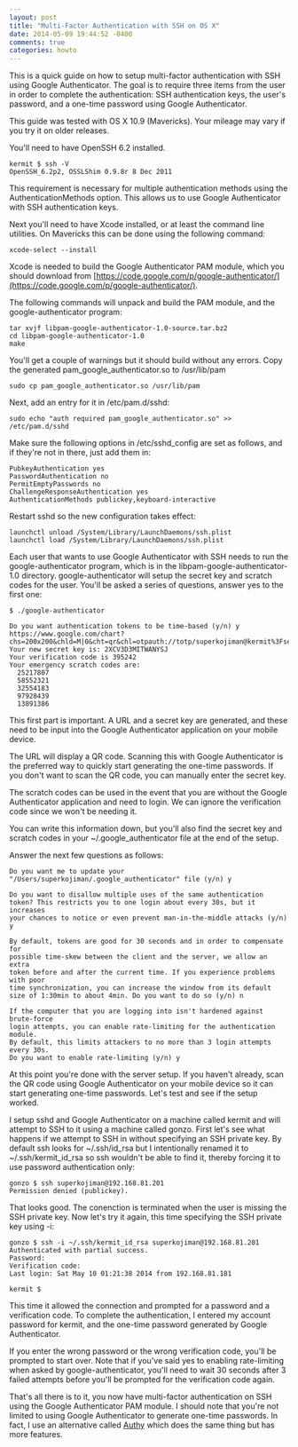 ```yaml
---
layout: post
title: "Multi-Factor Authentication with SSH on OS X"
date: 2014-05-09 19:44:52 -0400
comments: true
categories: howto
---
```


This is a quick guide on how to setup multi-factor authentication with SSH using Google Authenticator. The goal is to require three items from the user in order to complete the authentication: SSH authentication keys, the user's password, and a one-time password using Google Authenticator. 

<!--more-->

This guide was tested with OS X 10.9 (Mavericks). Your mileage may vary if you try it on older releases. 

You'll need to have OpenSSH 6.2 installed. 

```
kermit $ ssh -V
OpenSSH_6.2p2, OSSLShim 0.9.8r 8 Dec 2011
```

This requirement is necessary for multiple authentication methods using the AuthenticationMethods option. This allows us to use Google Authenticator with SSH authentication keys. 

Next you'll need to have Xcode installed, or at least the command line utilities. On Mavericks this can be done using the following command: 

```
xcode-select --install 
```

Xcode is needed to build the Google Authenticator PAM module, which you should download from [https://code.google.com/p/google-authenticator/](https://code.google.com/p/google-authenticator/). 

The following commands will unpack and build the PAM module, and the google-authenticator program:

```
tar xvjf libpam-google-authenticator-1.0-source.tar.bz2
cd libpam-google-authenticator-1.0
make
```

You'll get a couple of warnings but it should build without any errors. Copy the generated pam_google_authenticator.so to /usr/lib/pam

```
sudo cp pam_google_authenticator.so /usr/lib/pam
```

Next, add an entry for it in /etc/pam.d/sshd:

```
sudo echo "auth required pam_google_authenticator.so" >> /etc/pam.d/sshd
```

Make sure the following options in /etc/sshd_config are set as follows, and if they're not in there, just add them in: 

```
PubkeyAuthentication yes
PasswordAuthentication no
PermitEmptyPasswords no
ChallengeResponseAuthentication yes
AuthenticationMethods publickey,keyboard-interactive
```

Restart sshd so the new configuration takes effect: 

```
launchctl unload /System/Library/LaunchDaemons/ssh.plist
launchctl load /System/Library/LaunchDaemons/ssh.plist
```

Each user that wants to use Google Authenticator with SSH needs to run the google-authenticator program, which is in the libpam-google-authenticator-1.0 directory. google-authenticator will setup the secret key and scratch codes for the user. You'll be asked a series of questions, answer yes to the first one: 

```
$ ./google-authenticator

Do you want authentication tokens to be time-based (y/n) y
https://www.google.com/chart?chs=200x200&chld=M|0&cht=qr&chl=otpauth://totp/superkojiman@kermit%3Fsecret%3D2XCV3D3MITWANYSJ
Your new secret key is: 2XCV3D3MITWANYSJ
Your verification code is 395242
Your emergency scratch codes are:
  25217807
  58552321
  32554183
  97928439
  13891386
```

This first part is important. A URL and a secret key are generated, and these need to be input into the Google Authenticator application on your mobile device. 

The URL will display a QR code. Scanning this with Google Authenticator is the preferred way to quickly start generating the one-time passwords. If you don't want to scan the QR code, you can manually enter the secret key. 

The scratch codes can be used in the event that you are without the Google Authenticator application and need to login. We can ignore the verification code since we won't be needing it. 

You can write this information down, but you'll also find the secret key and scratch codes in your ~/.google_authenticator file at the end of the setup. 

Answer the next few questions as follows: 

```
Do you want me to update your "/Users/superkojiman/.google_authenticator" file (y/n) y

Do you want to disallow multiple uses of the same authentication
token? This restricts you to one login about every 30s, but it increases
your chances to notice or even prevent man-in-the-middle attacks (y/n) y

By default, tokens are good for 30 seconds and in order to compensate for
possible time-skew between the client and the server, we allow an extra
token before and after the current time. If you experience problems with poor
time synchronization, you can increase the window from its default
size of 1:30min to about 4min. Do you want to do so (y/n) n

If the computer that you are logging into isn't hardened against brute-force
login attempts, you can enable rate-limiting for the authentication module.
By default, this limits attackers to no more than 3 login attempts every 30s.
Do you want to enable rate-limiting (y/n) y
```

At this point you're done with the server setup. If you haven't already, scan the QR code using Google Authenticator on your mobile device so it can start generating one-time passwords. Let's test and see if the setup worked. 

I setup sshd and Google Authenticator on a machine called kermit and will attempt to SSH to it using a machine called gonzo. First let's see what happens if we attempt to SSH in without specifying an SSH private key. By default ssh looks for ~/.ssh/id_rsa but I intentionally renamed it to ~/.ssh/kermit_id_rsa so ssh wouldn't be able to find it, thereby forcing it to use password authentication only: 

```
gonzo $ ssh superkojiman@192.168.81.201
Permission denied (publickey).
```

That looks good. The conenction is terminated when the user is missing the SSH private key. Now let's try it again, this time specifying the SSH private key using -i:

```
gonzo $ ssh -i ~/.ssh/kermit_id_rsa superkojiman@192.168.81.201
Authenticated with partial success.
Password:
Verification code:
Last login: Sat May 10 01:21:38 2014 from 192.168.81.181

kermit $
```

This time it allowed the connection and prompted for a password and a verification code. To complete the authentication, I entered my account password for kermit, and the one-time password generated by Google Authenticator. 

If you enter the wrong password or the wrong verification code, you'll be prompted to start over. Note that if you've said yes to enabling rate-limiting when asked by google-authenticator, you'll need to wait 30 seconds after 3 failed attempts before you'll be prompted for the verification code again. 

That's all there is to it, you now have multi-factor authentication on SSH using the Google Authenticator PAM module. I should note that you're not limited to using Google Authenticator to generate one-time passwords. In fact, I use an alternative called [Authy](https://www.authy.com) which does the same thing but has more features. 

